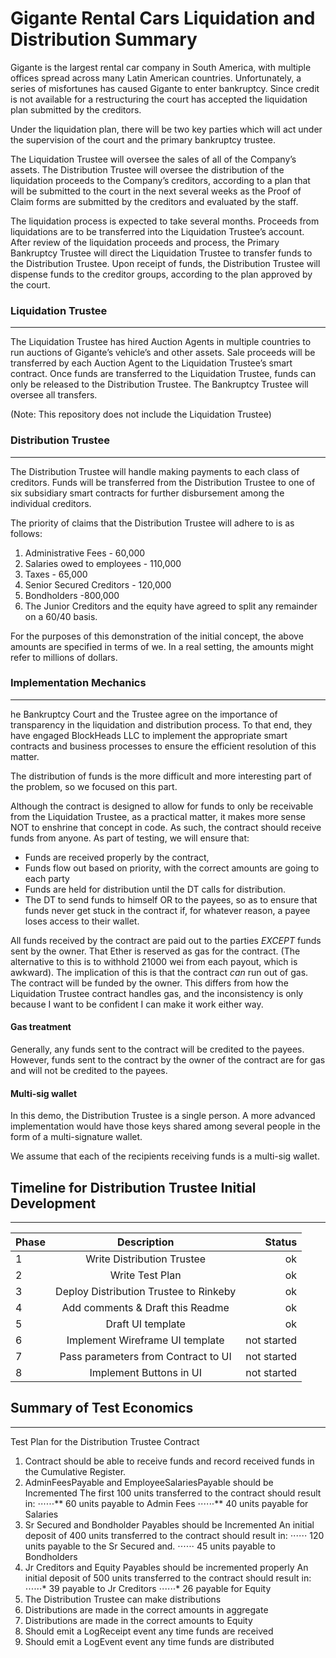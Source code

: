 # Gigante Rental Cars Liquidation and Distribution Summary 

Gigante is the largest rental car company in South America, with multiple offices spread across many Latin American countries. Unfortunately, a series of misfortunes has caused Gigante to enter bankruptcy.  Since credit is not available for a restructuring the court has accepted the liquidation plan submitted by the creditors. 

Under the liquidation plan, there will be two key parties which will act under the supervision of the court and the primary bankruptcy trustee. 

The Liquidation Trustee will oversee the sales of all of the Company’s assets.
The Distribution Trustee will oversee the distribution of the liquidation proceeds to the Company’s creditors, according to a plan that will be submitted to the court in the next several weeks as the Proof of Claim forms are submitted by the creditors and evaluated by the staff. 

The liquidation process is expected to take several months. Proceeds from liquidations are to be transferred into the Liquidation Trustee’s account.  After review of the liquidation proceeds and process, the Primary Bankruptcy Trustee will direct the Liquidation Trustee to transfer funds to the Distribution Trustee.  Upon receipt of funds, the Distribution Trustee will dispense funds to the creditor groups, according to the plan approved by the court. 



### Liquidation Trustee
---

The Liquidation Trustee has hired Auction Agents in multiple countries to run auctions of Gigante’s vehicle’s and other assets. Sale proceeds will be transferred by each Auction Agent to the Liquidation Trustee’s smart contract. Once funds are transferred to the Liquidation Trustee, funds can only be released to the Distribution Trustee. The Bankruptcy Trustee will oversee all transfers. 

(Note: This repository does not include the Liquidation Trustee) 

### Distribution Trustee
---

The Distribution Trustee will handle making payments to each class of creditors. Funds will be transferred from the Distribution Trustee to one of six subsidiary smart contracts for further disbursement among the individual creditors. 

The priority of claims that the Distribution Trustee will adhere to is as follows: 
1. Administrative Fees - 60,000
2. Salaries owed to employees - 110,000
3. Taxes - 65,000
4. Senior Secured Creditors - 120,000
5. Bondholders -800,000
6. The Junior Creditors and the equity have agreed to split any remainder on a 60/40 basis. 

For the purposes of this demonstration of the initial concept, the above amounts are specified in terms of we.  In a real setting, the amounts might refer to millions of dollars. 





### Implementation Mechanics
---

he Bankruptcy Court and the Trustee agree on the importance of transparency in the liquidation and distribution process. To that end, they have engaged BlockHeads LLC to implement the appropriate smart contracts and business processes to ensure the efficient resolution of this matter.   

The distribution of funds is the more difficult and more interesting part of the problem, so we focused on this part. 

Although the contract is designed to allow for funds to only be receivable from the Liquidation Trustee, as a practical matter, it makes more sense NOT to enshrine that concept in code. As such, the contract should receive funds from anyone. As part of testing, we will ensure that: 

* Funds are received properly by the contract, 
* Funds flow out based on priority, with the correct amounts are going to each party
* Funds are held for distribution until the DT calls for distribution. 
* The DT to send funds to himself OR to the payees, so as to ensure that funds never get stuck in the contract if, for whatever reason, a payee loses access to their wallet. 

All funds received by the contract are paid out to the parties *EXCEPT* funds sent by the owner.  That Ether is reserved as gas for the contract. (The alternative to this is to withhold 21000 wei from each payout, which is awkward).  The implication of this is that the contract *can* run out of gas.  The contract will be funded by the owner.  This differs from how the Liquidation Trustee contract handles gas, and the inconsistency is only because I want to be confident I can make it work either way. 

#### Gas treatment
Generally, any funds sent to the contract will be credited to the payees.  However, funds sent to the contract by the owner of the contract are for gas and will not be credited to the payees. 

#### Multi-sig wallet
In this demo, the Distribution Trustee is a single person.  A more advanced implementation would have those keys shared among several people in the form of a multi-signature wallet.  

We assume that each of the recipients receiving funds is a multi-sig wallet. 

## Timeline for Distribution Trustee Initial Development
___

| Phase  | Description           | Status  |
| ------ |:-------------:| -----:|
| 1      | Write Distribution Trustee | ok |
| 2      | Write Test Plan      |   ok |
| 3      | Deploy Distribution Trustee to Rinkeby      |  ok |
| 4      | Add comments & Draft this Readme     |  ok |
| 5      | Draft UI template       |  ok |
| 6      | Implement Wireframe UI template       |  not started |
| 7      | Pass parameters from Contract to UI       |  not started |
| 8      | Implement Buttons in UI       |  not started |



## Summary of Test Economics
___

Test Plan for the Distribution Trustee Contract 
1. Contract should be able to receive funds and record received funds in the Cumulative Register.
2. AdminFeesPayable and EmployeeSalariesPayable should be Incremented
The first 100 units transferred to the contract should result in: 
⋅⋅⋅⋅⋅⋅** 60 units payable to Admin Fees
⋅⋅⋅⋅⋅⋅** 40 units payable for Salaries
3. Sr Secured and Bondholder Payables should be Incremented
An initial deposit of 400 units transferred to the contract should result in: 
⋅⋅⋅⋅⋅⋅ 120 units payable to the Sr Secured and. 
⋅⋅⋅⋅⋅⋅ 45 units payable to Bondholders
4. Jr Creditors and Equity Payables should be incremented properly
An initial deposit of 500 units transferred to the contract should result in: 
⋅⋅⋅⋅⋅⋅* 39 payable to Jr Creditors
⋅⋅⋅⋅⋅⋅* 26 payable for Equity
5. The Distribution Trustee can make distributions
6. Distributions are made in the correct amounts in aggregate
7. Distributions are made in the correct amounts to Equity
8. Should emit a LogReceipt event any time funds are received
9. Should emit a LogEvent event any time funds are distributed





